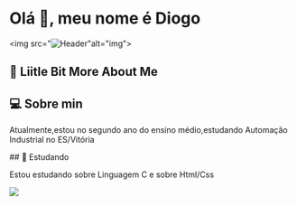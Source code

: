 # Olá 👋, meu nome é Diogo

<img src="![Header](./your-header-image-name.png)"alt="img">

## 💫 Liitle Bit More About Me

## 💻 Sobre min
<p>
  Atualmente,estou no segundo ano do ensino médio,estudando Automação Industrial no ES/Vitória
</p>
## 👥 Estudando 
<p>
  Estou estudando sobre Linguagem C e sobre Html/Css
</p>

<p><img src="https://github-profile-trophy.vercel.app/?username=">
</p>

